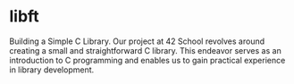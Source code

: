 # libft
 Building a Simple C Library. Our project at 42 School revolves around creating a small and straightforward C library. This endeavor serves as an introduction to C programming and enables us to gain practical experience in library development.
